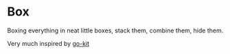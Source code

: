 # Box

Boxing everything in neat little boxes, stack them, combine them, hide them.

Very much inspired by [go-kit](https://github.com/go-kit/kit)
